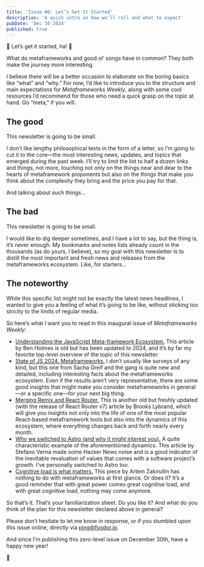 ```yaml
---
title: 'Issue #0: Let’s Get It Started'
description: 'A quick intro on how we’ll roll and what to expect'
pubDate: 'Dec 30 2024'
published: true
---
```


🎵 Let’s get it started, ha! 🎵

What do metaframeworks and good ol’ songs have in common? They both make the journey more interesting.

I believe there will be a better occasion to elaborate on the boring basics like “what” and “why.” For now, I’d like to introduce you to the structure and main expectations for *Metaframeworks Weekly*, along with some cool resources I’d recommend for those who need a quick grasp on the topic at hand. Go “meta,” if you will.

## The good

This newsletter is going to be small.

I don’t like lengthy philosophical texts in the form of a letter, so I’m going to cut it to the core—the most interesting news, updates, and topics that emerged during the past week. I’ll try to limit the list to half a dozen links and things, not more, touching not only on the things near and dear to the hearts of metaframework proponents but also on the things that make you think about the complexity they bring and the price you pay for that.

And talking about such things…

## The bad

This newsletter is going to be small.

I would like to dig deeper sometimes, and I have a lot to say, but the thing is, it’s never enough. My bookmarks and notes lists already count in the thousands (as do yours, I believe), so my goal with this newsletter is to distill the most important and fresh news and releases from the metaframeworks ecosystem. Like, for starters…

## The noteworthy

While this specific list might not be exactly the latest news headlines, I wanted to give you a feeling of what it’s going to be like, without sticking too strictly to the limits of regular media.

So here’s what I want you to read in this inaugural issue of *Metaframeworks Weekly*:

* [Understanding the JavaScript Meta-framework Ecosystem.](https://prismic.io/blog/javascript-meta-frameworks-ecosystem) This article by Ben Holmes is old but has been updated to 2024, and it’s by far my favorite top-level overview of the topic of this newsletter.
* [State of JS 2024. Metaframeworks.](https://2024.stateofjs.com/en-US/libraries/meta-frameworks/) I don’t usually like surveys of any kind, but this one from Sacha Greif and the gang is quite new and detailed, including interesting facts about the metaframeworks ecosystem. Even if the results aren’t very representative, there are some good insights that might make you consider metaframeworks in general—or a specific one—for your next big thing.
* [Merging Remix and React Router.](https://remix.run/blog/merging-remix-and-react-router) This is another old but freshly updated (with the release of React Router v7) article by Brooks Lybrand, which will give you insights not only into the life of one of the most popular React-based metaframework tools but also into the dynamics of this ecosystem, where everything changes back and forth nearly every month.
* [Why we switched to Astro (and why it might interest you).](https://www.datocms.com/blog/why-we-switched-to-astro) A quite characteristic example of the aforementioned dynamics. This article by Stefano Verna made some Hacker News noise and is a good indicator of the inevitable revaluation of values that comes with a software project’s growth. I’ve personally switched to Astro too.
* [Cognitive load is what matters.](https://minds.md/zakirullin/cognitive) This piece by Artem Zakirullin has nothing to do with metaframeworks at first glance. Or does it? It’s a good reminder that with great power comes great cognitive load, and with great cognitive load, nothing may come anymore.

So that’s it. That’s your familiarization sheet. Do you like it? And what do you think of the plan for this newsletter declared above in general?

Please don’t hesitate to let me know in response, or if you stumbled upon this issue online, directly via [ping@fyodor.io](mailto:ping@fyodor.io).

And since I’m publishing this zero-level issue on December 30th, have a happy new year!

👋